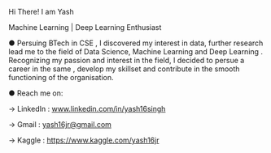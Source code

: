 Hi There! I am Yash

Machine Learning | Deep Learning Enthusiast

● Persuing BTech in CSE , I discovered my interest in data, further research lead me to the field of Data Science, Machine Learning and Deep Learning . Recognizing my passion and interest in the field, I decided to persue a career in the same , develop my skillset and contribute in the smooth functioning of the organisation.

● Reach me on:

→ LinkedIn : www.linkedin.com/in/yash16singh

→ Gmail : yash16jr@gmail.com

→ Kaggle : https://www.kaggle.com/yash16jr

